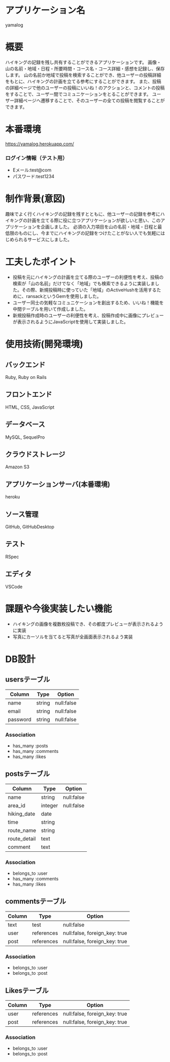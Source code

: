 # アプリケーション名
yamalog

# 概要
ハイキングの記録を残し共有することができるアプリケーションです。
画像・山の名前・地域・日程・所要時間・コース名・コース詳細・感想を記録し、保存します。
山の名前か地域で投稿を検索することができ、他ユーザーの投稿詳細をもとに、ハイキングの計画を立てる参考にすることができます。
また、投稿の詳細ページで他のユーザーの投稿にいいね！のアクションと、コメントの投稿をすることで、ユーザー間でコミュニケーションをとることができます。
ユーザー詳細ページへ遷移することで、そのユーザーの全ての投稿を閲覧することができます。
						
# 本番環境
https://yamalog.herokuapp.com/

### ログイン情報（テスト用）
- Eメール:test@com
- パスワード:test1234

# 制作背景(意図)						
趣味でよく行くハイキングの記録を残すとともに、他ユーザーの記録を参考にハイキングの計画を立てる際に役に立つアプリケーションが欲しいと思い、このアプリケーションを企画しました。
必須の入力項目を山の名前・地域・日程と最低限のものにし、今までにハイキングの記録をつけたことがない人でも気軽にはじめられるサービスにしました。

# 工夫したポイント
- 投稿を元にハイキングの計画を立てる際のユーザーの利便性を考え、投稿の検索が「山の名前」だけでなく「地域」でも検索できるように実装しました。その際、新規投稿時に使っていた「地域」のActiveHushを活用するために、ransackというGemを使用しました。
- ユーザー同士の気軽なコミュニケーションを創出するため、いいね！機能を中間テーブルを用いて作成しました。		
- 新規投稿作成時のユーザーの利便性を考え、投稿作成中に画像にプレビューが表示されるようにJavaScriptを使用して実装しました。

# 使用技術(開発環境)
## バックエンド
Ruby, Ruby on Rails

## フロントエンド
HTML, CSS, JavaScript

## データベース
MySQL, SequelPro

## クラウドストレージ
Amazon S3

## アプリケーションサーバ(本番環境)
heroku

## ソース管理
GitHub, GitHubDesktop

## テスト
RSpec

## エディタ
VSCode

# 課題や今後実装したい機能
- ハイキングの画像を複数枚投稿でき、その都度プレビューが表示されるように実装
- 写真にカーソルを当てると写真が全画面表示されるよう実装						
# DB設計
## usersテーブル

|Column  |Type  |Option    |
|--------|------|----------|
|name    |string|null:false|
|email   |string|null:false|
|password|string|null:false|

### Association

- has_many :posts
- has_many :comments
- has_many :likes

## postsテーブル

|Column      |Type   |Option    |
|------------|-------|----------|
|name        |string |null:false|
|area_id     |integer|null:false|
|hiking_date |date   |          |
|time        |string |          |
|route_name  |string |          |
|route_detail|text   |          |
|comment     |text   |          |

### Association

- belongs_to :user
- has_many :comments
- has_many :likes

## commentsテーブル

|Column|Type      |Option                       |
|------|----------|-----------------------------|
|text  |test      |null:false                   |
|user  |references|null:false, foreign_key: true|
|post  |references|null:false, foreign_key: true|

### Association

- belongs_to :user
- belongs_to :post

## Likesテーブル

|Column|Type      |Option                       |
|------|----------|-----------------------------|
|user  |references|null:false, foreign_key: true|
|post  |references|null:false, foreign_key: true|

### Association

- belongs_to :user
- belongs_to :post

